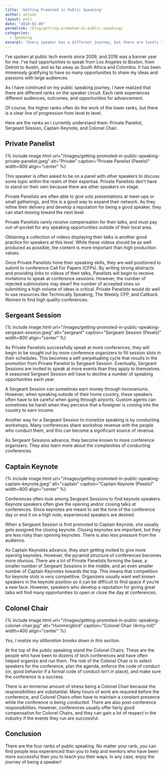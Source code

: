 ```yaml
---
title: 'Getting Promoted in Public Speaking'
author: anjuan
layout: post
date: "2018-01-06"
permalink: /blog/getting-promoted-in-public-speaking/
categories:
  - Speaking
excerpt: "Every speaker has a different journey, but there are levels to public speaking that almost everyone has to navigate."
---
```


I’ve spoken at public tech events since 2009, and 2016 was a banner year for me. I’ve had opportunities to speak from Los Angeles to Boston, from Detroit to Austin, and as far away as South Africa and Colombia. It has been immensely gratifying to have so many opportunities to share my ideas and passions with large audiences.

As I have continued on my public speaking journey, I have realized that there are different ranks on the speaker circuit. Each rank experiences different audiences, outcomes, and opportunities for advancement.

Of course, the higher ranks often do the work of the lower ranks, but there is a clear line of progression from level to level.

Here are the ranks as I currently understand them: Private Panelist, Sergeant Session, Captain Keynote, and Colonel Chair.

## Private Panelist

{% include image.html url="/images/getting-promoted-in-public-speaking-private-panelist.jpeg" alt="Private" caption="Private Panelist (Pexels)" width=800 align="center" %}

This speaker is often asked to be on a panel with other speakers to discuss some topic within the realm of their expertise. Private Panelists don’t have to stand on their own because there are other speakers on stage.

Private Panelists are often able to give solo presentations at meet-ups or small gatherings, and this is a good way to expand their network. As they refine their delivery and develop a reputation for being a good speaker, they can start moving toward the next level. 

Private Panelists rarely receive compensation for their talks, and must pay out-of-pocket for any speaking opportunities outside of their local area.

Obtaining a collection of videos displaying their talks is another good practice for speakers at this level. While these videos should be as well produced as possible, the content is more important than high production values.

Once Private Panelists hone their speaking skills, they are well positioned to submit to conference Call For Papers (CFPs). By writing strong abstracts and providing links to videos of their talks, Panelists will begin to receive invitations to speak at conference sessions. However, the number of rejected submissions may dwarf the number of accepted ones so submitting a high volume of ideas is critical. Private Panelists would do well to use resources like Technically Speaking, The Weekly CFP, and Callback Women to find high quality conferences.


## Sergeant Session

{% include image.html url="/images/getting-promoted-in-public-speaking-sergeant-session.jpeg" alt="sergeant" caption="Sergeant Session (Pexels)" width=800 align="center" %}

As Private Panelists successfully speak at more conferences, they will begin to be sought out by more conference organizers to fill session slots in their schedules. This becomes a self-perpetuating cycle that results in the promotion from Private Panelist to Sergeant Session. Eventually, Sergeant Sessions are invited to speak at more events than they apply to themselves. A seasoned Sergeant Session will have to decline a number of speaking opportunities each year.

A Sergeant Session can sometimes earn money through honorariums. However, when speaking outside of their home country, these speakers often have to be careful when going through airports. Custom agents can sometimes be harsh when they perceive that a foreigner is coming into the country to earn income.

Another way for a Sergeant Session to monetize speaking is by conducting workshops. Many conferences share workshop revenue with the people who conduct them, and this can become a significant source of revenue.

As Sergeant Sessions advance, they become known to more conference organizers. They also learn more about the complexities of conducting conferences.

## Captain Keynote 

{% include image.html url="/images/getting-promoted-in-public-speaking-captain-keynote.jpeg" alt="captain" caption="Captain Keynote (Pexels)" width=800 align="center" %}

Conferences often look among Sergeant Sessions to find keynote speakers. Keynote speakers often give the opening and/or closing talks at conferences. Since keynotes are meant to set the tone of the conference day or end it on a high note, experienced speakers are desired.

When a Sergeant Session is first promoted to Captain Keynote, she usually gets assigned the closing keynote. Closing keynotes are important, but they are less risky than opening keynotes. There is also less pressure from the audience.

As Captain Keynotes advance, they start getting invited to give more opening keynotes. However, the pyramid structure of conferences becomes more obvious. There are a lot of Private Panelists forming the base, a smaller number of Sergeant Sessions in the middle, and an even smaller number of Captain Keynotes towards the top. This means that competition for keynote slots is very competitive. Organizers usually want well known speakers in the keynote position so it can be difficult to find space if you’re a new face. However, speakers who develop a reputation for giving great talks will find many opportunities to open or close the day at conferences.


## Colonel Chair

{% include image.html url="/images/getting-promoted-in-public-speaking-colonel-chair.jpg" alt="Hummingbird" caption="Colonel Chair (Army.mil)" width=400 align="center" %}

*Yes, I realize my alliteration breaks down in this section.*

At the top of the public speaking stand the Colonel Chairs. These are the people who have been to dozens of tech conferences and have often helped organize and run them. The role of the Colonel Chair is to select speakers for the conference, plan the agenda, enforce the code of conduct (or, good behavior if a formal code of conduct isn’t in place), and make sure the conference is a success.

There is an immense amount of stress being a Colonel Chair because the responsibilities are substantial. Many hours of work are required before the conference, and Colonel Chairs often have to maintain a constant presence while the conference is being conducted. There are also post-conference responsibilities. However, conferences usually offer fairly good compensation for Colonel Chairs, and they can gain a lot of respect in the industry if the events they run are successful.


## Conclusion

There are the four ranks of public speaking. No matter your rank, you can find people less experienced than you to help and mentors who have been more successful than you to teach you their ways. In any case, enjoy the journey of being a speaker!

